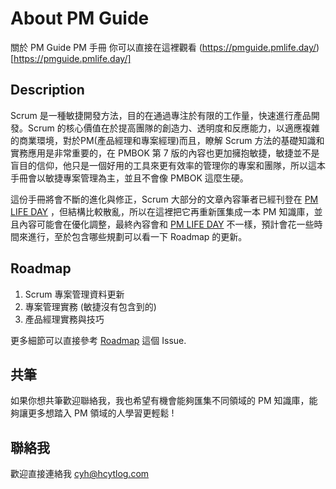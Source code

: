 # About PM Guide

關於 PM Guide PM 手冊 你可以直接在這裡觀看 (https://pmguide.pmlife.day/)[https://pmguide.pmlife.day/]

## Description

Scrum 是一種敏捷開發方法，目的在通過專注於有限的工作量，快速進行產品開發。Scrum
的核心價值在於提高團隊的創造力、透明度和反應能力，以適應複雜的商業環境，對於PM(產品經理和專案經理)而且，瞭解 Scrum
方法的基礎知識和實務應用是非常重要的，在 PMBOK 第 7 版的內容也更加擁抱敏捷，敏捷並不是盲目的信仰，他只是一個好用的工具來更有效率的管理你的專案和團隊，所以這本手冊會以敏捷專案管理為主，並且不會像 PMBOK 這麼生硬。

這份手冊將會不斷的進化與修正，Scrum 大部分的文章內容筆者已經刊登在 [PM LIFE DAY](https://pmlife.day/project) ，但結構比較散亂，所以在這裡把它再重新匯集成一本 PM 知識庫，並且內容可能會在優化調整，最終內容會和 [PM LIFE DAY](https://pmlife.day/project) 不一樣，預計會花一些時間來進行，至於包含哪些規劃可以看一下 Roadmap 的更新。


## Roadmap

1. Scrum 專案管理資料更新 
2. 專案管理實務 (敏捷沒有包含到的)
3. 產品經理實務與技巧

更多細節可以直接參考 [Roadmap](https://github.com/HCYT/PM-Guide/issues/1) 這個 Issue.

## 共筆

如果你想共筆歡迎聯絡我，我也希望有機會能夠匯集不同領域的 PM 知識庫，能夠讓更多想踏入 PM 領域的人學習更輕鬆 !

## 聯絡我

歡迎直接連絡我 cyh@hcytlog.com
